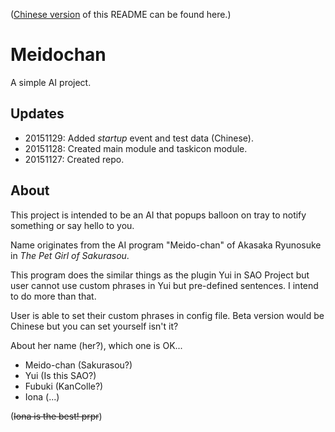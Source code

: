 ([Chinese version](README_zh_cn.md) of this README can be found here.)

# Meidochan

A simple AI project.

## Updates
* 20151129: Added *startup* event and test data (Chinese).
* 20151128: Created main module and taskicon module.
* 20151127: Created repo.

## About
This project is intended to be an AI that popups balloon on tray to notify something or say hello to you.

Name originates from the AI program "Meido-chan" of Akasaka Ryunosuke in *The Pet Girl of Sakurasou*.

This program does the similar things as the plugin Yui in SAO Project but user cannot use custom phrases in Yui but pre-defined sentences. I intend to do more than that.

User is able to set their custom phrases in config file. Beta version would be Chinese but you can set yourself isn't it?

About her name (her?), which one is OK...
* Meido-chan (Sakurasou?)
* Yui (Is this SAO?)
* Fubuki (KanColle?)
* Iona (...)

(~~Iona is the best! prpr~~)
